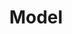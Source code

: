 ---
title: "Model"
icon: "ti-panel"
description: "Estimation of spatial relationships in data with a variety of linear, generalized-linear, generalized-additive, and nonlinear models"
type : "modules"
---